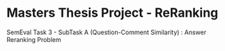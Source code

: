 # Masters Thesis Project - ReRanking
SemEval Task 3 - SubTask A (Question-Comment Similarity) : Answer Reranking Problem
